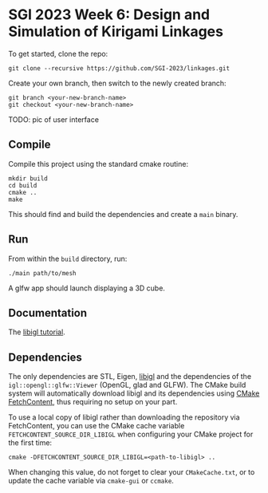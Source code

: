 # SGI 2023 Week 6: Design and Simulation of Kirigami Linkages

To get started, clone the repo:
```
git clone --recursive https://github.com/SGI-2023/linkages.git
```

Create your own branch, then switch to the newly created branch:
```
git branch <your-new-branch-name>
git checkout <your-new-branch-name>
```

TODO: pic of user interface

## Compile

Compile this project using the standard cmake routine:

    mkdir build
    cd build
    cmake ..
    make

This should find and build the dependencies and create a `main` binary.

## Run

From within the `build` directory, run:

    ./main path/to/mesh

A glfw app should launch displaying a 3D cube.

## Documentation
The [libigl tutorial](http://libigl.github.io/libigl/tutorial/).

## Dependencies

The only dependencies are STL, Eigen, [libigl](http://libigl.github.io/libigl/) and the dependencies
of the `igl::opengl::glfw::Viewer` (OpenGL, glad and GLFW).
The CMake build system will automatically download libigl and its dependencies using
[CMake FetchContent](https://cmake.org/cmake/help/latest/module/FetchContent.html),
thus requiring no setup on your part.

To use a local copy of libigl rather than downloading the repository via FetchContent, you can use
the CMake cache variable `FETCHCONTENT_SOURCE_DIR_LIBIGL` when configuring your CMake project for
the first time:
```
cmake -DFETCHCONTENT_SOURCE_DIR_LIBIGL=<path-to-libigl> ..
```
When changing this value, do not forget to clear your `CMakeCache.txt`, or to update the cache variable
via `cmake-gui` or `ccmake`.
